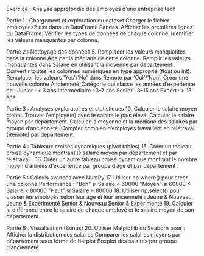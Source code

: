 Exercice : Analyse approfondie des employés d’une entreprise tech

Partie 1 : Chargement et exploration du dataset
Charger le fichier employees2.csv dans un DataFrame Pandas.
Afficher les premières lignes du DataFrame.
Vérifier les types de données de chaque colonne.
Identifier les valeurs manquantes par colonne.

Partie 2 : Nettoyage des données
5. Remplacer les valeurs manquantes dans la colonne Age par la médiane de cette colonne.
Remplir les valeurs manquantes dans Salaire en utilisant la moyenne par département .
Convertir toutes les colonnes numériques en type approprié (float ou int).
Remplacer les valeurs 'Yes'/'No' dans Remote par 'Oui'/'Non'.
Créer une nouvelle colonne Ancienneté_Catégorie qui classe les années d’expérience en :
Junior : < 3 ans
Intermédiaire : 3–7 ans
Senior : 8–15 ans
Expert : > 15 ans

Partie 3 : Analyses exploratoires et statistiques
10. Calculer le salaire moyen global.
Trouver l’employé(e) avec le salaire le plus élevé.
Calculer le salaire moyen par département.
Calculer la moyenne et la médiane des salaires par groupe d’ancienneté.
Compter combien d’employés travaillent en télétravail (Remote) par département.

Partie 4 : Tableaux croisés dynamiques (pivot tables)
15. Créer un tableau croisé dynamique montrant le salaire moyen par département et par télétravail .
16. Créer un autre tableau croisé dynamique montrant le nombre moyen d’années d’expérience par groupe d’âge et par département .

Partie 5 : Calculs avancés avec NumPy
17. Utiliser np.where() pour créer une colonne Performance :
"Bon" si Salaire < 60000
"Moyen" si 60000 ≤ Salaire < 80000
"Haut" si Salaire ≥ 80000 
18. Utiliser np.select() pour classer les employés selon leur âge et leur ancienneté :
Jeune & Nouveau
Jeune & Expérimenté
Senior & Nouveau
Senior & Expérimenté
19. Calculer la différence entre le salaire de chaque employé et le salaire moyen de son département.

Partie 6 : Visualisation (Bonus)
20. Utiliser Matplotlib ou Seaborn pour :
Afficher la distribution des salaires
Comparer les salaires moyens par département sous forme de barplot
Boxplot des salaires par groupe d’ancienneté
